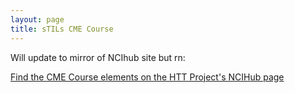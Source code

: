 ```yaml
---
layout: page
title: sTILs CME Course
---
```


Will update to mirror of NCIhub site but rn:

[Find the CME Course elements on the HTT Project's NCIHub page](https://ncihub.cancer.gov/groups/eedapstudies/wiki/HTTDataCollectionTrainingCME)


